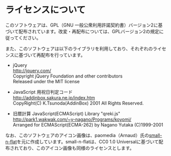ライセンスについて
==================

このソフトウェアは、GPL（GNU 一般公衆利用許諾契約書）バージョン2に基づいて配布されています。改変・再配布については、GPLバージョン2の規定に従ってください。

また、このソフトウェアは以下のライブラリを利用しており、それぞれのライセンスに基づいて再配布を行っています。

  * jQuery  
    <http://jquery.com/>  
    Copyright jQuery Foundation and other contributors  
    Released under the MIT license

  * JavaScript 用祝日判定コード  
    <http://addinbox.sakura.ne.jp/index.htm>  
    CopyRight(C) K.Tsunoda(AddinBox) 2001 All Rights Reserved.

  * 旧暦計算 JavaScript(ECMAScript) Library "qreki.js"  
    <http://park1.wakwak.com/~y-nagano/Programs/koyomi/>  
    Arranged for ECMAScript(ECMA-262) by Nagano Yutaka (C)1999-2001

なお、このソフトウェアのアイコン画像は、paomedia（Arnaud）氏の[small-n-flat](http://paomedia.github.io/small-n-flat/)を元に作成しています。small-n-flatは、CC0 1.0 Universalに基づいて配布されており、このアイコン画像も同様のライセンスとします。
